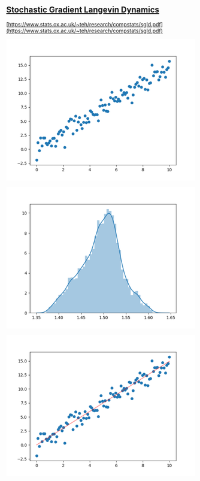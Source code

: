 ## [Stochastic Gradient Langevin Dynamics](https://www.stats.ox.ac.uk/~teh/research/compstats/PatTeh2013a.pdf) 

[https://www.stats.ox.ac.uk/~teh/research/compstats/sgld.pdf](https://www.stats.ox.ac.uk/~teh/research/compstats/sgld.pdf)

[![Result](result.png)](result.png)

[![Result](result2.png)](result2.png)

[![Result](result3.png)](result3.png)


